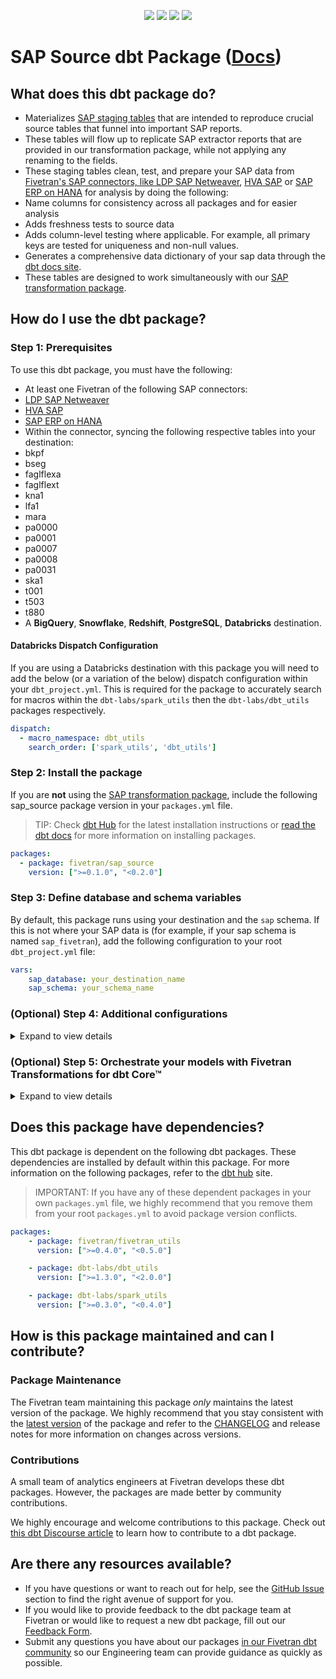 <p align="center">
    <a alt="License"
        href="https://github.com/fivetran/dbt_sap_source/blob/main/LICENSE">
        <img src="https://img.shields.io/badge/License-Apache%202.0-blue.svg" /></a>
    <a alt="dbt-core">
        <img src="https://img.shields.io/badge/dbt_Core™_version->=1.3.0_<2.0.0-orange.svg" /></a>
    <a alt="Maintained?">
        <img src="https://img.shields.io/badge/Maintained%3F-yes-green.svg" /></a>
    <a alt="PRs">
        <img src="https://img.shields.io/badge/Contributions-welcome-blueviolet" /></a>
</p>

# SAP Source dbt Package ([Docs](https://fivetran.github.io/dbt_sap_source/))
## What does this dbt package do?
- Materializes [SAP staging tables](https://fivetran.github.io/dbt_sap_source/#!/overview/sap_source/models/?g_v=1&g_e=seeds) that are intended to reproduce crucial source tables that funnel into important SAP reports.
- These tables will flow up to replicate SAP extractor reports that are provided in our transformation package, while not applying any renaming to the fields.
- These staging tables clean, test, and prepare your SAP data from [Fivetran's SAP connectors, like LDP SAP Netweaver](https://fivetran.com/docs/local-data-processing/requirements/source-and-target-requirements/sap-netweaver-requirements), [HVA SAP](https://fivetran.com/docs/databases/sap-erp/high-volume-agent) or [SAP ERP on HANA](https://fivetran.com/docs/databases/sap-erp/sap-erp-hana) for analysis by doing the following:
- Name columns for consistency across all packages and for easier analysis
- Adds freshness tests to source data
- Adds column-level testing where applicable. For example, all primary keys are tested for uniqueness and non-null values.
- Generates a comprehensive data dictionary of your sap data through the [dbt docs site](https://fivetran.github.io/dbt_sap_source/).
- These tables are designed to work simultaneously with our [SAP transformation package](https://github.com/fivetran/dbt_sap).

## How do I use the dbt package?
### Step 1: Prerequisites
To use this dbt package, you must have the following:
- At least one Fivetran of the following SAP connectors:
- [LDP SAP Netweaver](https://fivetran.com/docs/local-data-processing/requirements/source-and-target-requirements/sap-netweaver-requirements)
- [HVA SAP](https://fivetran.com/docs/databases/sap-erp/high-volume-agent)
- [SAP ERP on HANA](https://fivetran.com/docs/databases/sap-erp/sap-erp-hana)
- Within the connector, syncing the following respective tables into your destination:
- bkpf
- bseg
- faglflexa
- faglflext
- kna1
- lfa1
- mara
- pa0000
- pa0001
- pa0007
- pa0008
- pa0031
- ska1
- t001
- t503
- t880
- A **BigQuery**, **Snowflake**, **Redshift**, **PostgreSQL**, **Databricks** destination.

#### Databricks Dispatch Configuration
If you are using a Databricks destination with this package you will need to add the below (or a variation of the below) dispatch configuration within your `dbt_project.yml`. This is required for the package to accurately search for macros within the `dbt-labs/spark_utils` then the `dbt-labs/dbt_utils` packages respectively.
```yml
dispatch:
  - macro_namespace: dbt_utils
    search_order: ['spark_utils', 'dbt_utils']
```

### Step 2: Install the package
If you  are **not** using the [SAP transformation package](https://github.com/fivetran/dbt_sap), include the following sap_source package version in your `packages.yml` file.
> TIP: Check [dbt Hub](https://hub.getdbt.com/) for the latest installation instructions or [read the dbt docs](https://docs.getdbt.com/docs/package-management) for more information on installing packages.
```yaml
packages:
  - package: fivetran/sap_source
    version: [">=0.1.0", "<0.2.0"]
```

### Step 3: Define database and schema variables
By default, this package runs using your destination and the `sap` schema. If this is not where your SAP data is (for example, if your sap schema is named `sap_fivetran`), add the following configuration to your root `dbt_project.yml` file:

```yml
vars:
    sap_database: your_destination_name
    sap_schema: your_schema_name 
```

### (Optional) Step 4: Additional configurations
<details><summary>Expand to view details</summary>
<br>

#### Change the build schema
By default, this package builds the SAP staging models within a schema titled (`<target_schema>` + `_sap_source`) in your destination. If this is not where you would like your sap staging data to be written to, add the following configuration to your root `dbt_project.yml` file:

```yml
models:
    sap_source:
      +schema: my_new_schema_name # leave blank for just the target_schema
```
    
#### Change the source table references
If an individual source table has a different name than the package expects, add the table name as it appears in your destination to the respective variable:
> IMPORTANT: See this project's [`dbt_project.yml`](https://github.com/fivetran/dbt_sap_source/blob/main/dbt_project.yml) variable declarations to see the expected names.
    
```yml
vars:
    # For all SAP source tables
    sap_<default_source_table_name>_identifier: your_table_name 
```
</details>

### (Optional) Step 5: Orchestrate your models with Fivetran Transformations for dbt Core™
<details><summary>Expand to view details</summary>
<br>
    
Fivetran offers the ability for you to orchestrate your dbt project through [Fivetran Transformations for dbt Core™](https://fivetran.com/docs/transformations/dbt). Learn how to set up your project for orchestration through Fivetran in our [Transformations for dbt Core™ setup guides](https://fivetran.com/docs/transformations/dbt#setupguide).
</details>

## Does this package have dependencies?
This dbt package is dependent on the following dbt packages. These dependencies are installed by default within this package. For more information on the following packages, refer to the [dbt hub](https://hub.getdbt.com/) site.
> IMPORTANT: If you have any of these dependent packages in your own `packages.yml` file, we highly recommend that you remove them from your root `packages.yml` to avoid package version conflicts.

```yml
packages:
    - package: fivetran/fivetran_utils
      version: [">=0.4.0", "<0.5.0"]

    - package: dbt-labs/dbt_utils
      version: [">=1.3.0", "<2.0.0"]

    - package: dbt-labs/spark_utils
      version: [">=0.3.0", "<0.4.0"]
```
          
## How is this package maintained and can I contribute?
### Package Maintenance
The Fivetran team maintaining this package _only_ maintains the latest version of the package. We highly recommend that you stay consistent with the [latest version](https://hub.getdbt.com/fivetran/sap_source/latest/) of the package and refer to the [CHANGELOG](https://github.com/fivetran/dbt_sap_source/blob/main/CHANGELOG.md) and release notes for more information on changes across versions.

### Contributions
A small team of analytics engineers at Fivetran develops these dbt packages. However, the packages are made better by community contributions.

We highly encourage and welcome contributions to this package. Check out [this dbt Discourse article](https://discourse.getdbt.com/t/contributing-to-a-dbt-package/657) to learn how to contribute to a dbt package.

## Are there any resources available?
- If you have questions or want to reach out for help, see the [GitHub Issue](https://github.com/fivetran/dbt_sap_source/issues/new/choose) section to find the right avenue of support for you.
- If you would like to provide feedback to the dbt package team at Fivetran or would like to request a new dbt package, fill out our [Feedback Form](https://www.surveymonkey.com/r/DQ7K7WW).
- Submit any questions you have about our packages [in our Fivetran dbt community](https://community.fivetran.com/t5/user-group-for-dbt/gh-p/dbt-user-group) so our Engineering team can provide guidance as quickly as possible.

